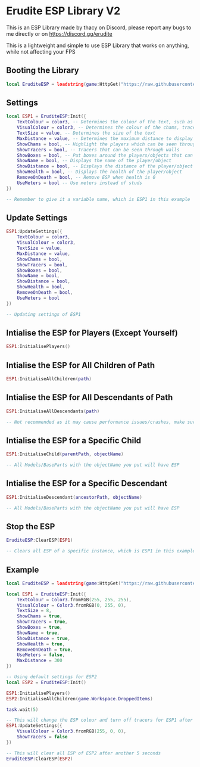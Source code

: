 # Erudite ESP Library V2
This is an ESP Library made by thacy on Discord, please report any bugs to me directly or on https://discord.gg/erudite

This is a lightweight and simple to use ESP Library that works on anything, while not affecting your FPS

## Booting the Library
```lua
local EruditeESP = loadstring(game:HttpGet("https://raw.githubusercontent.com/ThacG/EruditeHub/main/ESP/Library"))()
```
## Settings
```lua
local ESP1 = EruditeESP:Init({
    TextColour = color3, -- Determines the colour of the text, such as name, hp and distance
    VisualColour = color3, -- Determines the colour of the chams, tracers and box
    TextSize = value, -- Determines the size of the text
    MaxDistance = value, -- Determines the maximum distance to display the ESP (if you use studs, maximum will be studs, if you use meters, maximum will be meters)
    ShowChams = bool, -- Highlight the players which can be seen through walls
    ShowTracers = bool, -- Tracers that can be seen through walls
    ShowBoxes = bool, -- Put boxes around the players/objects that can be seen through walls
    ShowName = bool, -- Displays the name of the player/object
    ShowDistance = bool, -- Displays the distance of the player/object
    ShowHealth = bool, -- Displays the health of the player/object
    RemoveOnDeath = bool, -- Remove ESP when health is 0
    UseMeters = bool -- Use meters instead of studs
})

-- Remember to give it a variable name, which is ESP1 in this example
```

## Update Settings
```lua
ESP1:UpdateSettings({
    TextColour = color3,
    VisualColour = color3,
    TextSize = value,
    MaxDistance = value,
    ShowChams = bool,
    ShowTracers = bool,
    ShowBoxes = bool,
    ShowName = bool,
    ShowDistance = bool,
    ShowHealth = bool,
    RemoveOnDeath = bool,
    UseMeters = bool
})

-- Updating settings of ESP1
```

## Intialise the ESP for Players (Except Yourself)
```lua
ESP1:InitialisePlayers()
```

## Intialise the ESP for All Children of Path
```lua
ESP1:InitialiseAllChildren(path)
```

## Intialise the ESP for All Descendants of Path
```lua
ESP1:InitialiseAllDescendants(path)

-- Not recommended as it may cause performance issues/crashes, make sure you know when to use it!
```

## Intialise the ESP for a Specific Child
```lua
ESP1:InitialiseChild(parentPath, objectName)

-- All Models/BaseParts with the objectName you put will have ESP
```

## Intialise the ESP for a Specific Descendant
```lua
ESP1:InitialiseDescendant(ancestorPath, objectName)

-- All Models/BaseParts with the objectName you put will have ESP
```

## Stop the ESP
```lua
EruditeESP:ClearESP(ESP1)

-- Clears all ESP of a specific instance, which is ESP1 in this example
```

## Example
```lua
local EruditeESP = loadstring(game:HttpGet("https://raw.githubusercontent.com/ThacG/EruditeHub/main/ESP/Library"))()

local ESP1 = EruditeESP:Init({
    TextColour = Color3.fromRGB(255, 255, 255),
    VisualColour = Color3.fromRGB(0, 255, 0),
    TextSize = 8,
    ShowChams = true,
    ShowTracers = true,
    ShowBoxes = true,
    ShowName = true,
    ShowDistance = true,
    ShowHealth = true,
    RemoveOnDeath = true,
    UseMeters = false,
    MaxDistance = 300
})

-- Using default settings for ESP2
local ESP2 = EruditeESP:Init()

ESP1:InitialisePlayers()
ESP2:InitialiseAllChildren(game.Workspace.DroppedItems)

task.wait(5)

-- This will change the ESP colour and turn off tracers for ESP1 after 5 seconds
ESP1:UpdateSettings({
    VisualColour = Color3.fromRGB(255, 0, 0),
    ShowTracers = false
})

-- This will clear all ESP of ESP2 after another 5 seconds
EruditeESP:ClearESP(ESP2)
```

